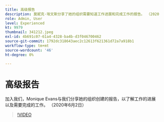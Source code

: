 ```yaml
---
title: 高级报告
description: 莫妮克·埃文斯分享了她的组织需要知道工作进展和完成工作的报告。 （2020年6月2日）
role: Admin, User
level: Experienced
kt: 9979
thumbnail: 341212.jpeg
exl-id: 4b691c07-61a4-4328-ba4b-d3f046700462
source-git-commit: 1792dc318643aec2c12613f621361d72a7a918b1
workflow-type: tm+mt
source-wordcount: '46'
ht-degree: 0%

---
```


# 高级报告

加入我们，Monique Evans与我们分享她的组织创建的报告，以了解工作的进展以及需要完成的工作。  （2020年6月2日）

>[!VIDEO](https://video.tv.adobe.com/v/341212/?quality=12&learn=on)
